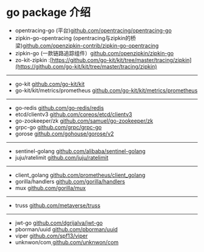 # go package 介绍
* opentracing-go (平台)[github.com/opentracing/opentracing-go](github.com/opentracing/opentracing-go)
* zipkin-go-opentracing (opentracing与zipkin的桥梁)[github.com/openzipkin-contrib/zipkin-go-opentracing](github.com/openzipkin-contrib/zipkin-go-opentracing)
* zipkin-go (一款链路追踪组件）[github.com/openzipkin/zipkin-go](github.com/openzipkin/zipkin-go)
* zo-kit-zipkin :[https://github.com/go-kit/kit/tree/master/tracing/zipkin](https://github.com/go-kit/kit/tree/master/tracing/zipkin)
-------
* go-kit [github.com/go-kit/kit](https://github.com/go-kit/kit)
* go-kit/kit/metrics/prometheus [github.com/go-kit/kit/metrics/prometheus](github.com/go-kit/kit/metrics/prometheus)

-------
* go-redis [github.com/go-redis/redis](github.com/go-redis/redis)
* etcd/clientv3 [github.com/coreos/etcd/clientv3](github.com/coreos/etcd/clientv3)
* go-zookeeper/zk [github.com/samuel/go-zookeeper/zk](github.com/samuel/go-zookeeper/zk)
* grpc-go [github.com/grpc/grpc-go](https://github.com/grpc/grpc-go)
 * gorose [github.com/gohouse/gorose/v2](github.com/gohouse/gorose/v2)
-------
* sentinel-golang [github.com/alibaba/sentinel-golang](https://github.com/alibaba/sentinel-golang)
* juju/ratelimit [github.com/juju/ratelimit](github.com/juju/ratelimit)

-------
* client_golang [github.com/prometheus/client_golang](https://github.com/prometheus/client_golang)
* gorilla/handlers [github.com/gorilla/handlers](github.com/gorilla/handlers)
* mux [github.com/gorilla/mux](https://github.com/gorilla/mux)
-------

* truss [github.com/metaverse/truss](https://github.com/metaverse/truss)
-------

* jwt-go [github.com/dgrijalva/jwt-go](https://github.com/dgrijalva/jwt-go)
* pborman/uuid [github.com/pborman/uuid](https://github.com/pborman/uuid)
* viper [github.com/spf13/viper](github.com/spf13/viper)
* unknwon/com[ github.com/unknwon/com]( github.com/unknwon/com)

